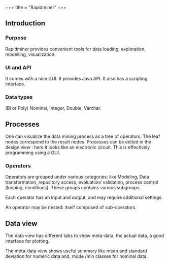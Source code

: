 +++
title = "Rapidminer"
+++

## Introduction
### Purpose
Rapidminer provides convenient tools for data loading, exploration, modelling, visualization.

### UI and API
It comes with a nice GUI. It provides Java API. It also has a scripting interface.

### Data types
(Bi or Poly) Nominal, Integer, Double, Varchar.

## Processes
One can visualize the data mining process as a tree of operators. The leaf nodes correspond to the result nodes. Processes can be edited in the design view : here it looks like an electronic circuit. This is effectively programming using a GUI.

### Operators
Operators are grouped under various categories: like Modeling, Data transformation, repository access, evaluation/ validation, process control (looping, conditions). These groups contains various subgroups.

Each operator has an input and output, and may require additional settings.

An operator may be nested: itself composed of sub-operators.

## Data view
The data view has different tabs to show meta-data, the actual data, a good interface for plotting.

The meta-data view shows useful summary like mean and standard deviation for numeric data and, mode /min classes for nominal data.

